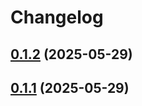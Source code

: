 # Changelog

## [0.1.2](https://github.com/astriaorg/astria-release-test/compare/sequencer-client-v0.1.1...sequencer-client-v0.1.2) (2025-05-29)

## [0.1.1](https://github.com/astriaorg/astria-release-test/compare/sequencer-client-v0.1.0...sequencer-client-v0.1.1) (2025-05-29)
